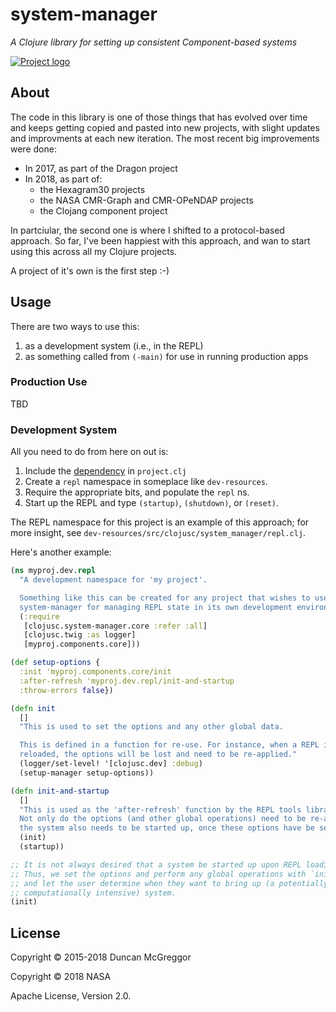 # system-manager

*A Clojure library for setting up consistent Component-based systems*

[![Project logo][logo]][logo-link]


## About

The code in this library is one of those things that has evolved over time and
keeps getting copied and pasted into new projects, with slight updates and
improvments at each new iteration. The most recent big improvements were
done:
* In 2017, as part of the Dragon project
* In 2018, as part of:
   * the Hexagram30 projects
   * the NASA CMR-Graph and CMR-OPeNDAP projects
   * the Clojang component project

In partciular, the second one is where I shifted to a protocol-based approach.
So far, I've been happiest with this approach, and wan to start using this
across all my Clojure projects.

A project of it's own is the first step :-)


## Usage

There are two ways to use this:

1. as a development system (i.e., in the REPL)
1. as something called from `(-main)` for use in running production apps


### Production Use

TBD


### Development System

All you need to do from here on out is:

1. Include the [dependency][dep] in `project.clj`
1. Create a `repl` namespace in someplace like `dev-resources`.
1. Require the appropriate bits, and populate the `repl` ns.
1. Start up the REPL and type `(startup)`, `(shutdown)`, or
   `(reset)`.

The REPL namespace for this project is an example of this approach; for more
insight, see `dev-resources/src/clojusc/system_manager/repl.clj`.

Here's another example:

```clj
(ns myproj.dev.repl
  "A development namespace for 'my project'.

  Something like this can be created for any project that wishes to use the
  system-manager for managing REPL state in its own development environment."
  (:require
   [clojusc.system-manager.core :refer :all]
   [clojusc.twig :as logger]
   [myproj.components.core]))

(def setup-options {
  :init 'myproj.components.core/init
  :after-refresh 'myproj.dev.repl/init-and-startup
  :throw-errors false})

(defn init
  []
  "This is used to set the options and any other global data.

  This is defined in a function for re-use. For instance, when a REPL is
  reloaded, the options will be lost and need to be re-applied."
  (logger/set-level! '[clojusc.dev] :debug)
  (setup-manager setup-options))

(defn init-and-startup
  []
  "This is used as the 'after-refresh' function by the REPL tools library.
  Not only do the options (and other global operations) need to be re-applied,
  the system also needs to be started up, once these options have be set up."
  (init)
  (startup))

;; It is not always desired that a system be started up upon REPL loading.
;; Thus, we set the options and perform any global operations with `init`,
;; and let the user determine when they want to bring up (a potentially
;; computationally intensive) system.
(init)
```


## License

Copyright © 2015-2018 Duncan McGreggor

Copyright © 2018 NASA

Apache License, Version 2.0.


<!-- Named page links below: /-->

[logo]: https://avatars0.githubusercontent.com/u/18177940?s=250
[logo-large]: https://avatars0.githubusercontent.com/u/18177940
[logo-link]: https://github.com/clojusc/
[dep]: https://clojars.org/clojusc/system-manager
